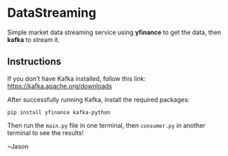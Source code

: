 # DataStreaming
Simple market data streaming service using **yfinance** to get the data, then **kafka** to stream it.

## Instructions
If you don't have Kafka installed, follow this link: https://kafka.apache.org/downloads

After successfully running Kafka, install the required packages:
```
pip install yfinance kafka-python
```
Then run the ``main.py`` file in one terminal, then ``consumer.py`` in another terminal to see the results!

~Jason
